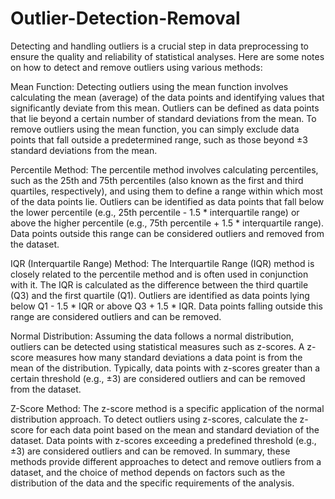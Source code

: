 # Outlier-Detection-Removal

Detecting and handling outliers is a crucial step in data preprocessing to ensure the quality and reliability of statistical analyses. Here are some notes on how to detect and remove outliers using various methods:

Mean Function:
Detecting outliers using the mean function involves calculating the mean (average) of the data points and identifying values that significantly deviate from this mean. Outliers can be defined as data points that lie beyond a certain number of standard deviations from the mean. To remove outliers using the mean function, you can simply exclude data points that fall outside a predetermined range, such as those beyond ±3 standard deviations from the mean.

Percentile Method:
The percentile method involves calculating percentiles, such as the 25th and 75th percentiles (also known as the first and third quartiles, respectively), and using them to define a range within which most of the data points lie. Outliers can be identified as data points that fall below the lower percentile (e.g., 25th percentile - 1.5 * interquartile range) or above the higher percentile (e.g., 75th percentile + 1.5 * interquartile range). Data points outside this range can be considered outliers and removed from the dataset.

IQR (Interquartile Range) Method:
The Interquartile Range (IQR) method is closely related to the percentile method and is often used in conjunction with it. The IQR is calculated as the difference between the third quartile (Q3) and the first quartile (Q1). Outliers are identified as data points lying below Q1 - 1.5 * IQR or above Q3 + 1.5 * IQR. Data points falling outside this range are considered outliers and can be removed.

Normal Distribution:
Assuming the data follows a normal distribution, outliers can be detected using statistical measures such as z-scores. A z-score measures how many standard deviations a data point is from the mean of the distribution. Typically, data points with z-scores greater than a certain threshold (e.g., ±3) are considered outliers and can be removed from the dataset.

Z-Score Method:
The z-score method is a specific application of the normal distribution approach. To detect outliers using z-scores, calculate the z-score for each data point based on the mean and standard deviation of the dataset. Data points with z-scores exceeding a predefined threshold (e.g., ±3) are considered outliers and can be removed. In summary, these methods provide different approaches to detect and remove outliers from a dataset, and the choice of method depends on factors such as the distribution of the data and the specific requirements of the analysis.
